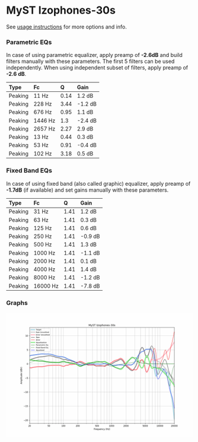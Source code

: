 # MyST Izophones-30s
See [usage instructions](https://github.com/jaakkopasanen/AutoEq#usage) for more options and info.

### Parametric EQs
In case of using parametric equalizer, apply preamp of **-2.6dB** and build filters manually
with these parameters. The first 5 filters can be used independently.
When using independent subset of filters, apply preamp of **-2.6 dB**.

| Type    | Fc      |    Q | Gain    |
|:--------|:--------|:-----|:--------|
| Peaking | 11 Hz   | 0.14 | 1.2 dB  |
| Peaking | 228 Hz  | 3.44 | -1.2 dB |
| Peaking | 676 Hz  | 0.95 | 1.1 dB  |
| Peaking | 1446 Hz | 1.3  | -2.4 dB |
| Peaking | 2657 Hz | 2.27 | 2.9 dB  |
| Peaking | 13 Hz   | 0.44 | 0.3 dB  |
| Peaking | 53 Hz   | 0.91 | -0.4 dB |
| Peaking | 102 Hz  | 3.18 | 0.5 dB  |

### Fixed Band EQs
In case of using fixed band (also called graphic) equalizer, apply preamp of **-1.7dB**
(if available) and set gains manually with these parameters.

| Type    | Fc       |    Q | Gain    |
|:--------|:---------|:-----|:--------|
| Peaking | 31 Hz    | 1.41 | 1.2 dB  |
| Peaking | 63 Hz    | 1.41 | 0.3 dB  |
| Peaking | 125 Hz   | 1.41 | 0.6 dB  |
| Peaking | 250 Hz   | 1.41 | -0.9 dB |
| Peaking | 500 Hz   | 1.41 | 1.3 dB  |
| Peaking | 1000 Hz  | 1.41 | -1.1 dB |
| Peaking | 2000 Hz  | 1.41 | 0.1 dB  |
| Peaking | 4000 Hz  | 1.41 | 1.4 dB  |
| Peaking | 8000 Hz  | 1.41 | -1.2 dB |
| Peaking | 16000 Hz | 1.41 | -7.8 dB |

### Graphs
![](./MyST%20Izophones-30s.png)